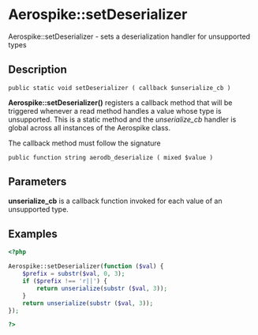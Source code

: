 
# Aerospike::setDeserializer

Aerospike::setDeserializer - sets a deserialization handler for unsupported types

## Description

```
public static void setDeserializer ( callback $unserialize_cb )
```

**Aerospike::setDeserializer()** registers a callback method that will be triggered
whenever a read method handles a value whose type is unsupported.
This is a static method and the *unserialize_cb* handler is global across all
instances of the Aerospike class.

The callback method must follow the signature
```
public function string aerodb_deserialize ( mixed $value )
```

## Parameters

**unserialize_cb** is a callback function invoked for each value of an unsupported type.

## Examples

```php
<?php

Aerospike::setDeserializer(function ($val) {
    $prefix = substr($val, 0, 3);
    if ($prefix !== 'r||') {
        return unserialize(substr ($val, 3));
    }
    return unserialize(substr ($val, 3));
});

?>
```
